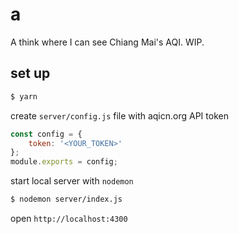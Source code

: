 # a

A think where I can see Chiang Mai's AQI. WIP.

## set up

```sh
$ yarn
```

create `server/config.js` file with aqicn.org API token

```js
const config = {
	token: '<YOUR_TOKEN>'
};
module.exports = config;
```

start local server with `nodemon`

```sh
$ nodemon server/index.js
```

open `http://localhost:4300`
